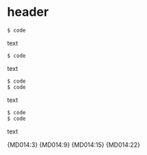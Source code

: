 # header

```fence
$ code
```

text

```fence
$ code
```

text

```fence
$ code
$ code
```

text

```fence
$ code
$ code
```

text

{MD014:3} {MD014:9} {MD014:15} {MD014:22}
